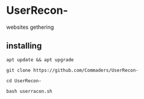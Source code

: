 # UserRecon-
websites gethering

## installing
```
apt update && apt upgrade

git clone https://github.com/Commaders/UserRecon-

cd UserRecon-

bash userracon.sh

